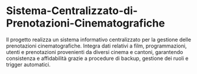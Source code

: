 # Sistema-Centralizzato-di-Prenotazioni-Cinematografiche
Il progetto realizza un sistema informativo centralizzato per la gestione delle prenotazioni cinematografiche. Integra dati relativi a film, programmazioni, utenti e prenotazioni provenienti da diversi cinema e cantoni, garantendo consistenza e affidabilità grazie a procedure di backup, gestione dei ruoli e trigger automatici.
